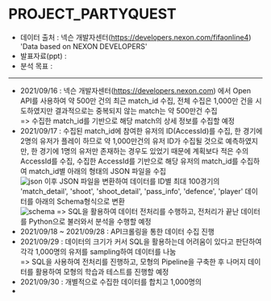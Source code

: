# PROJECT_PARTYQUEST
- 데이터 출처 : 넥슨 개발자센터(https://developers.nexon.com/fifaonline4) 'Data based on NEXON DEVELOPERS'
- 발표자료(ppt) : 
- 분석 목표 : 
---
- 2021/09/16 : 넥슨 개발자센터(https://developers.nexon.com) 에서 Open API를 사용하여 약 500만 건의 최근 match_id 수집, 전체 수집은 1,000만 건을 시도하였지만 결과적으로는 중복되지 않는 match는 약 500만건 수집 \
=> 수집한 match_id를 기반으로 해당 match의 상세 정보를 수집할 예정
- 2021/09/17 : 수집된 match_id에 참여한 유저의 ID(AccessId)를 수집, 한 경기에 2명의 유저가 플레이 하므로 약 1,000만건의 유저 ID가 수집될 것으로 예측하였지만, 한 경기에 1명의 유저만 존재하는 경우도 있었기 때문에 계획보다 적은 수의 AccessId를 수집, 수집한 AccessId를 기반으로 해당 유저의 match_id를 수집하여 match_id별 아래의 형태의 JSON 파일을 수집\
![json](https://user-images.githubusercontent.com/85550229/133777418-6f2d9050-a3e7-4b63-99db-c2119975c541.PNG)
이후 JSON 파일을 변환하여 데이터를 ID별 최대 100경기의 'match_detail', 'shoot', 'shoot_detail', 'pass_info', 'defence', 'player' 데이터를 아래의 Schema형식으로 변환\
![schema](https://user-images.githubusercontent.com/85550229/133791568-86057dd7-93e2-4c15-b885-b104cc43f6ea.png)
=> SQL을 활용하여 데이터 전처리를 수행하고, 전처리가 끝난 데이터를 Python으로 불러와서 분석을 수행할 예정
- 2021/09/18 ~ 2021/09/28 : API크롤링을 통한 데이터 수집 진행
- 2021/09/29 : 데이터의 크기가 커서 SQL을 활용하는데 어려움이 있다고 판단하여 각각 1,000명의 유저를 sampling하여 데이터를 나눔\
=> SQL을 사용하여 전처리를 진행하고, 모형의 Pipeline을 구축한 후 나머지 데이터를 활용하여 모형의 학습과 테스트를 진행할 예정
- 2021/09/30 : 개별적으로 수집한 데이터를 합치고 1,000명의 
- 

